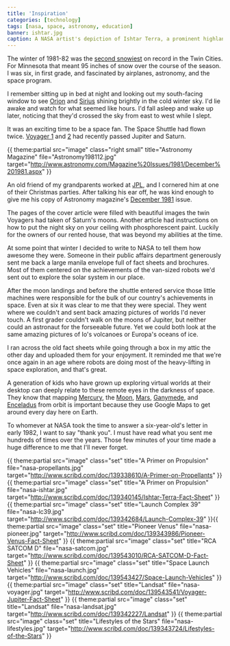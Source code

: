 ```yaml
---
title: 'Inspiration'
categories: [technology]
tags: [nasa, space, astronomy, education]
banner: ishtar.jpg
caption: A NASA artist's depiction of Ishtar Terra, a prominent highland region on Venus, circa 1980.
---
```


The winter of 1981-82 was the [second snowiest](http://www.crh.noaa.gov/mpx/?n=mspsnowfall) on record in the Twin Cities. For Minnesota that meant 95 inches of snow over the course of the season. I was six, in first grade, and fascinated by airplanes, astronomy, and the space program. 

I remember sitting up in bed at night and looking out my south-facing window to see [Orion](http://en.wikipedia.org/wiki/Orion_(constellation)) and [Sirius](http://en.wikipedia.org/wiki/Sirius) shining brightly in the cold winter sky. I'd lie awake and watch for what seemed like hours. I'd fall asleep and wake up later, noticing that they'd crossed the sky from east to west while I slept.

It was an exciting time to be a space fan. The Space Shuttle had flown twice. [Voyager 1](http://en.wikipedia.org/wiki/Voyager_1) and [2](http://en.wikipedia.org/wiki/Voyager_2) had recently passed Jupiter and Saturn. 

{{ theme:partial src="image" class="right small" title="Astronomy Magazine" file="Astronomy198112.jpg" target="http://www.astronomy.com/Magazine%20Issues/1981/December%201981.aspx" }} 

An old friend of my grandparents worked at [JPL](http://en.wikipedia.org/wiki/Jet_Propulsion_Laboratory), and I cornered him at one of their Christmas parties. After talking his ear off, he was kind enough to give me his copy of Astronomy magazine's [December 1981](http://www.astronomy.com/Magazine%20Issues/1981/December%201981.aspx) issue. 

The pages of the cover article were filled with beautiful images the twin Voyagers had taken of Saturn's moons. Another article had instructions on how to put the night sky on your ceiling with phosphorescent paint. Luckily for the owners of our rented house, that was beyond my abilities at the time.

At some point that winter I decided to write to NASA to tell them how awesome they were. Someone in their public affairs department generously sent me back a large manila envelope full of fact sheets and brochures. Most of them centered on the achievements of the van-sized robots we'd sent out to explore the solar system in our place. 

After the moon landings and before the shuttle entered service those little machines were responsible for the bulk of our country's achievements in space. Even at six it was clear to me that they were special. They went where we couldn't and sent back amazing pictures of worlds I'd never touch. A first grader couldn't walk on the moons of Jupiter, but neither could an astronaut for the forseeable future. Yet we could both look at the same amazing pictures of Io's volcanoes or Europa's oceans of ice.

I ran across the old fact sheets while going through a box in my attic the other day and uploaded them for your enjoyment. It reminded me that we're once again in an age where robots are doing most of the heavy-lifting in space exploration, and that's great. 

A generation of kids who have grown up exploring virtual worlds at their desktop can deeply relate to these remote eyes in the darkness of space. They know that mapping [Mercury](http://en.wikipedia.org/wiki/MESSENGER), the [Moon](http://en.wikipedia.org/wiki/Lunar_Reconnaissance_Orbiter), [Mars](http://en.wikipedia.org/wiki/Mars_Reconnaissance_Orbiter), [Ganymede](http://en.wikipedia.org/wiki/Galileo_(spacecraft)), and [Enceladus](http://en.wikipedia.org/wiki/Cassini%E2%80%93Huygens) from orbit is important because they use Google Maps to get around every day here on Earth.

To whomever at NASA took the time to answer a six-year-old's letter in early 1982, I want to say "thank you". I must have read what you sent me hundreds of times over the years. Those few minutes of your time made a huge difference to me that I'll never forget.

{{ theme:partial src="image" class="set" title="A Primer on Propulsion" file="nasa-propellants.jpg" target="http://www.scribd.com/doc/139338610/A-Primer-on-Propellants" }} {{ theme:partial src="image" class="set" title="A Primer on Propulsion" file="nasa-ishtar.jpg" target="http://www.scribd.com/doc/139340145/Ishtar-Terra-Fact-Sheet" }} {{ theme:partial src="image" class="set" title="Launch Complex 39" file="nasa-lc39.jpg" target="http://www.scribd.com/doc/139342684/Launch-Complex-39" }}{{ theme:partial src="image" class="set" title="Pioneer Venus" file="nasa-pioneer.jpg" target="http://www.scribd.com/doc/139343986/Pioneer-Venus-Fact-Sheet" }} {{ theme:partial src="image" class="set" title="RCA SATCOM D" file="nasa-satcom.jpg" target="http://www.scribd.com/doc/139543010/RCA-SATCOM-D-Fact-Sheet" }} {{ theme:partial src="image" class="set" title="Space Launch Vehicles" file="nasa-launch.jpg" target="http://www.scribd.com/doc/139543427/Space-Launch-Vehicles" }}{{ theme:partial src="image" class="set" title="Landsat" file="nasa-voyager.jpg" target="http://www.scribd.com/doc/139543541/Voyager-Jupiter-Fact-Sheet" }} {{ theme:partial src="image" class="set" title="Landsat" file="nasa-landsat.jpg" target="http://www.scribd.com/doc/139342227/Landsat" }} {{ theme:partial src="image" class="set" title="Lifestyles of the Stars" file="nasa-lifestyles.jpg" target="http://www.scribd.com/doc/139343724/Lifestyles-of-the-Stars" }}